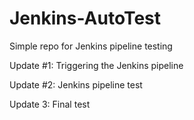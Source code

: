 # Jenkins-AutoTest
 Simple repo for Jenkins pipeline testing


Update #1: Triggering the Jenkins pipeline 

Update #2: Jenkins pipeline test 

Update 3: Final test
